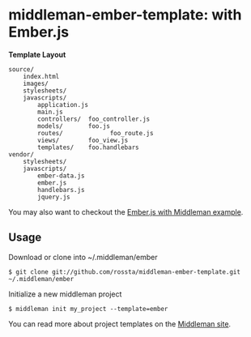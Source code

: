 middleman-ember-template: with Ember.js
=======================================

**Template Layout**

	source/
		index.html
		images/
		stylesheets/
		javascripts/
			application.js
			main.js
			controllers/  foo_controller.js
			models/       foo.js
			routes/  			foo_route.js
			views/        foo_view.js
			templates/    foo.handlebars
	vendor/
		stylesheets/
		javascripts/
			ember-data.js
			ember.js
			handlebars.js
			jquery.js

You may also want to checkout the [Ember.js with Middleman example](https://github.com/GutenYe/example-ember-with-middleman).

Usage
-----

Download or clone into ~/.middleman/ember

```
$ git clone git://github.com/rossta/middleman-ember-template.git ~/.middleman/ember
```

Initialize a new middleman project

```
$ middleman init my_project --template=ember
```

You can read more about project templates on the [Middleman site](http://middlemanapp.com/getting-started/welcome/).
